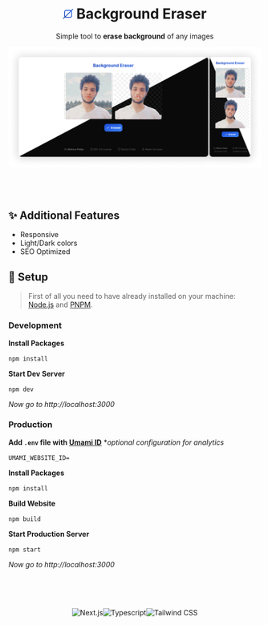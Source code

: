 <div align="center">
<h1><img src="assets/icon.svg" width="20"> Background Eraser</h1>

Simple tool to **erase background** of any images

<img src="assets/screenshots.png">
</div>

<br>
<br>
<br>

## ✨ Additional Features

- Responsive
- Light/Dark colors
- SEO Optimized

## 🔧 Setup

> First of all you need to have already installed on your machine: [Node.js](https://nodejs.org) and [PNPM](https://pnpm.io).

### Development

**Install Packages**
```console
npm install
```

**Start Dev Server**
```console
npm dev
```
_Now go to http://localhost:3000_

### Production

**Add `.env` file with [Umami ID](https://umami.is/)** *_optional configuration for analytics_
```dotenv
UMAMI_WEBSITE_ID=
```

**Install Packages**
```console
npm install
```

**Build Website**
```console
npm build
```

**Start Production Server**
```console
npm start
```
_Now go to http://localhost:3000_

<br>
<br>
<br>

<div align="center">

![Next.js](https://img.shields.io/badge/Next.js-111?&style=for-the-badge&logo=Next.js)![Typescript](https://img.shields.io/badge/Typescript-007acc?&style=for-the-badge&logo=Typescript&logoColor=fff)![Tailwind CSS](https://img.shields.io/badge/Tailwindcss-06B6D4?&style=for-the-badge&logo=tailwindcss&logoColor=fff)

</div>
